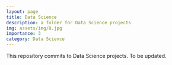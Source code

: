 ```yaml
---
layout: page
title: Data Science
description: a folder for Data Science projects
img: assets/img/8.jpg
importance: 3
category: Data Science
---
```


This repository commits to Data Science projects. To be updated.

